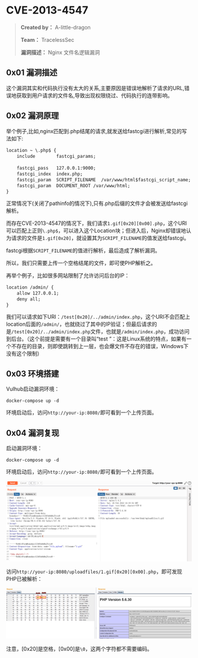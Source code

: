 # CVE-2013-4547

> **Created by：** A-little-dragon
>
> **Team：** TracelessSec
>
> **漏洞描述：** Nginx 文件名逻辑漏洞



## 0x01 漏洞描述

这个漏洞其实和代码执行没有太大的关系,主要原因是错误地解析了请求的URL,错误地获取到用户请求的文件名,导致出现权限绕过、代码执行的连带影响。

## 0x02 漏洞原理

举个例子,比如,nginx匹配到.php结尾的请求,就发送给fastcgi进行解析,常见的写法如下:

```text
location ~ \.php$ {
    include        fastcgi_params;

    fastcgi_pass   127.0.0.1:9000;
    fastcgi_index  index.php;
    fastcgi_param  SCRIPT_FILENAME  /var/www/html$fastcgi_script_name;
    fastcgi_param  DOCUMENT_ROOT /var/www/html;
}
```

正常情况下(关闭了pathinfo的情况下),只有.php后缀的文件才会被发送给fastcgi解析。

而存在CVE-2013-4547的情况下，我们请求`1.gif[0x20][0x00].php`，这个URI可以匹配上正则`\.php$`，可以进入这个Location块；但进入后，Nginx却错误地认为请求的文件是`1.gif[0x20]`，就设置其为`SCRIPT_FILENAME`的值发送给fastcgi。

fastcgi根据`SCRIPT_FILENAME`的值进行解析，最后造成了解析漏洞。

所以，我们只需要上传一个空格结尾的文件，即可使PHP解析之。

再举个例子，比如很多网站限制了允许访问后台的IP：

```
location /admin/ {
    allow 127.0.0.1;
    deny all;
}
```

我们可以请求如下URI：`/test[0x20]/../admin/index.php`，这个URI不会匹配上location后面的`/admin/`，也就绕过了其中的IP验证；但最后请求的是`/test[0x20]/../admin/index.php`文件，也就是`/admin/index.php`，成功访问到后台。（这个前提是需要有一个目录叫“test ”：这是Linux系统的特点，如果有一个不存在的目录，则即使跳转到上一层，也会爆文件不存在的错误，Windows下没有这个限制）

## 0x03 环境搭建

Vulhub启动漏洞环境：

```
docker-compose up -d
```

环境启动后，访问`http://your-ip:8080/`即可看到一个上传页面。

## 0x04 漏洞复现

启动漏洞环境：

```
docker-compose up -d
```

环境启动后，访问`http://your-ip:8080/`即可看到一个上传页面。

![image-20220227001953730](./image/202202270019835.png)

访问`http://your-ip:8080/uploadfiles/1.gif[0x20][0x00].php`，即可发现PHP已被解析：

![img](./image/02.png)

注意，[0x20]是空格，[0x00]是`\0`，这两个字符都不需要编码。
